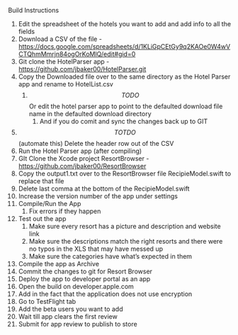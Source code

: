Build Instructions
1. Edit the spreadsheet of the hotels you want to add and add info to all the fields
2. Download a CSV of the file - https://docs.google.com/spreadsheets/d/1KLiGpCEtGy9q2KAOe0W4wVCTQhmMmrjn84ogOrKoMlQ/edit#gid=0 
3. Git clone the HotelParser app - https://github.com/jbaker00/HotelParser.git 
4. Copy the Downloaded file over to the same directory as the Hotel Parser app and rename to HotelList.csv
    1. $$TODO$$ Or edit the hotel parser app to point to the defaulted download file name in the defaulted download directory
        1. And if you do comit and sync the changes back up to GIT
5. $$TOTDO$$ (automate this) Delete the header row out of the CSV
6. Run the Hotel Parser app (after compiling)
7. GIt Clone the Xcode project ResortBrowser - https://github.com/jbaker00/ResortBrowser
8. Copy the output1.txt over to the ResortBrowser file RecipieModel.swift to replace that file 
9. Delete last comma at the bottom of the RecipieModel.swift
10. Increase the version number of the app under settings
11. Compile/Run the App
    1. Fix errors if they happen
12. Test out the app
    1. Make sure every resort has a picture and description and website link
    2. Make sure the descriptions match the right resorts and there were no typos in the XLS that may have messed up
    3. Make sure the categories have what’s expected in them
13. Compile the app as Archive
14. Commit the changes to git for Resort Browser
15. Deploy the app to developer portal as an app
16. Open the build on developer.apple.com
17. Add in the fact that the application does not use encryption
18. Go to TestFlight tab
19. Add the beta users you want to add
20. Wait till app clears the first review
21. Submit for app review to publish to store
